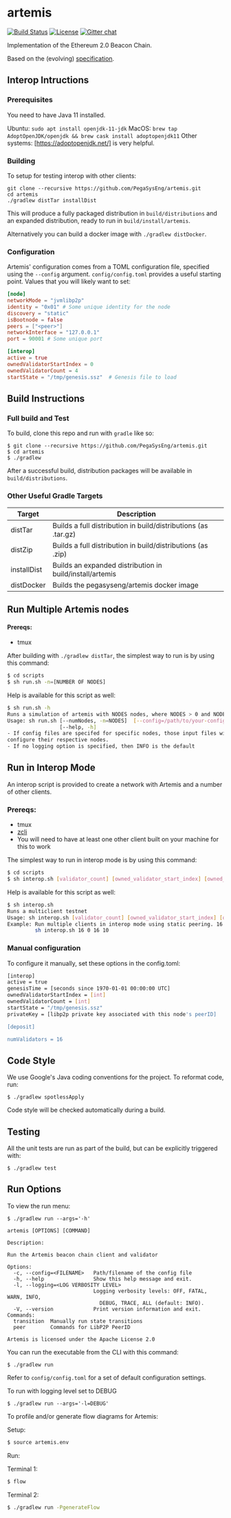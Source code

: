# artemis

 [![Build Status](https://jenkins.pegasys.tech/job/Artemis/job/master/badge/icon)](https://jenkins.pegasys.tech/job/Artemis/job/master/)
 [![License](https://img.shields.io/badge/License-Apache%202.0-blue.svg)](https://github.com/PegasysEng/artemis/blob/master/LICENSE)
 [![Gitter chat](https://badges.gitter.im/PegaSysEng/artemis.png)](https://gitter.im/PegaSysEng/artemis)

Implementation of the Ethereum 2.0 Beacon Chain.

Based on the (evolving) [specification](https://github.com/ethereum/eth2.0-specs/blob/master/specs/core/0_beacon-chain.md).

## Interop Intructions
### Prerequisites
You need to have Java 11 installed.

Ubuntu: `sudo apt install openjdk-11-jdk`
MacOS: `brew tap AdoptOpenJDK/openjdk && brew cask install adoptopenjdk11`
Other systems: [https://adoptopenjdk.net/] is very helpful. 

### Building
To setup for testing interop with other clients:

```shell script
git clone --recursive https://github.com/PegaSysEng/artemis.git
cd artemis
./gradlew distTar installDist
```

This will produce a fully packaged distribution in `build/distributions` and an expanded 
distribution, ready to run in `build/install/artemis`.

Alternatively you can build a docker image with `./gradlew distDocker`.

### Configuration

Artemis' configuration comes from a TOML configuration file, specified using the `--config` argument.
`config/config.toml` provides a useful starting point.  Values that you will likely want to set:

```toml
[node]
networkMode = "jvmlibp2p"
identity = "0x01" # Some unique identity for the node
discovery = "static"
isBootnode = false
peers = ["<peer>"]
networkInterface = "127.0.0.1"
port = 90001 # Some unique port

[interop]
active = true
ownedValidatorStartIndex = 0
ownedValidatorCount = 4
startState = "/tmp/genesis.ssz"  # Genesis file to load
```

## Build Instructions

### Full build and Test
To build, clone this repo and run with `gradle` like so:

```shell script
$ git clone --recursive https://github.com/PegaSysEng/artemis.git
$ cd artemis
$ ./gradlew
```

After a successful build, distribution packages will be available in `build/distributions`.

### Other Useful Gradle Targets

| Target       |  Description                              |
|--------------|--------------------------------------------
| distTar      | Builds a full distribution in build/distributions (as .tar.gz)
| distZip      | Builds a full distribution in build/distributions (as .zip)
| installDist  | Builds an expanded distribution in build/install/artemis
| distDocker   | Builds the pegasyseng/artemis docker image

## Run Multiple Artemis nodes

#### Prereqs:

- tmux

After building with `./gradlew distTar`, the simplest way to run is by using this command: 

```bash
$ cd scripts
$ sh run.sh -n=[NUMBER OF NODES]
```

Help is available for this script as well:

```bash
$ sh run.sh -h
Runs a simulation of artemis with NODES nodes, where NODES > 0 and NODES < 256
Usage: sh run.sh [--numNodes, -n=NODES]  [--config=/path/to/your-config.toml] [--logging, -l=OFF|FATAL|WARN|INFO|DEBUG|TRACE|ALL]
                 [--help, -h]
- If config files are specifed for specific nodes, those input files will be used to
configure their respective nodes.
- If no logging option is specified, then INFO is the default
```

## Run in Interop Mode

An interop script is provided to create a network with Artemis and a number of other clients. 

### Prereqs:

- tmux
- [zcli](https://github.com/protolambda/zcli)
- You will need to have at least one other client built on your machine for this to work

The simplest way to run in interop mode is by using this command: 

```bash
$ cd scripts
$ sh interop.sh [validator_count] [owned_validator_start_index] [owned_validator_count] [start_delay]
```
Help is available for this script as well:

```bash
$ sh interop.sh 
Runs a multiclient testnet
Usage: sh interop.sh [validator_count] [owned_validator_start_index] [owned_validator_count] [start_delay]
Example: Run multiple clients in interop mode using static peering. 16 validators and all are assigned to Artemis
         sh interop.sh 16 0 16 10
```

### Manual configuration

To configure it manually, set these options in the config.toml:

```bash
[interop]
active = true
genesisTime = [seconds since 1970-01-01 00:00:00 UTC]
ownedValidatorStartIndex = [int]
ownedValidatorCount = [int]
startState = "/tmp/genesis.ssz"
privateKey = [libp2p private key associated with this node's peerID]

[deposit]

numValidators = 16

```

## Code Style

We use Google's Java coding conventions for the project. To reformat code, run: 

```
$ ./gradlew spotlessApply
```

Code style will be checked automatically during a build.

## Testing

All the unit tests are run as part of the build, but can be explicitly triggered with:
```
$ ./gradlew test
```

## Run Options

To view the run menu:

```
$ ./gradlew run --args='-h'

artemis [OPTIONS] [COMMAND]

Description:

Run the Artemis beacon chain client and validator

Options:
  -c, --config=<FILENAME>   Path/filename of the config file
  -h, --help                Show this help message and exit.
  -l, --logging=<LOG VERBOSITY LEVEL>
                            Logging verbosity levels: OFF, FATAL, WARN, INFO,
                              DEBUG, TRACE, ALL (default: INFO).
  -V, --version             Print version information and exit.
Commands:
  transition  Manually run state transitions
  peer        Commands for LibP2P PeerID

Artemis is licensed under the Apache License 2.0

```

You can run the executable from the CLI with this command:
```
$ ./gradlew run
```

Refer to `config/config.toml` for a set of default configuration settings.


To run with logging level set to DEBUG

```
$ ./gradlew run --args='-l=DEBUG'
```

To profile and/or generate flow diagrams for Artemis: 

Setup:

```bash
$ source artemis.env 
```

Run:


Terminal 1:

```bash
$ flow
```

Terminal 2:
``` bash
$ ./gradlew run -PgenerateFlow
```



